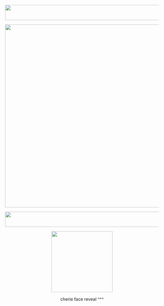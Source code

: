 <p align="center">
  <img src="https://i.postimg.cc/d1RTyr9Y/tumblr-b9abab48d62f3fe58833eec7839ccbb1-1ca5ef74-1280.png" width="600" height="50">
</p>

<p align="center">
  <img src="https://i.postimg.cc/YCgpDbK1/blur-edges-3.png" width="650" height="600">
</p>

<p align="center">
  <img src="https://i.postimg.cc/YCm0FQps/tumblr-34ea67662daff9fcd9bf9eb6f9881aa5-3770889f-1280.png" width="600" height="50">
</p>


<p align="center">
  <img src="https://i.postimg.cc/N0q62swR/tumblr-20b6178cd6150edef1ea29bb667936d9-574e00bb-540.png" width="200" height="200">
</p>

<p align="center">
  cherie face reveal ^^^
